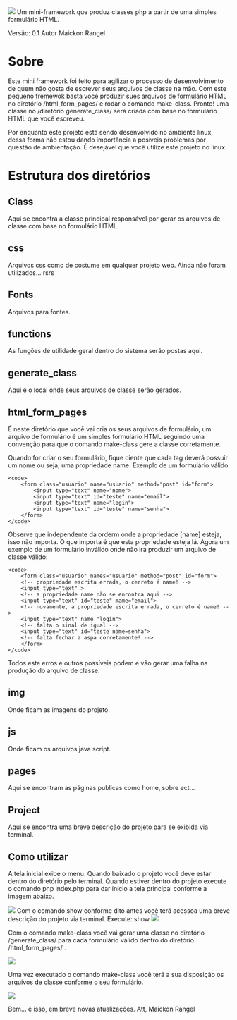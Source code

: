 <img src="img/logo.gif">
Um mini-framework que produz classes php a partir de uma simples formulário HTML.

Versão: 0.1
Autor Maickon Rangel

# Sobre

Este mini framework foi feito para agilizar o processo de desenvolvimento de quem não gosta de escrever
seus arquivos de classe na mão. Com este pequeno fremewok basta você produzir sues arquivos de
formulário HTML no diretório /html_form_pages/ e rodar o comando make-class. Pronto! uma classe
no /diretório generate_class/ será criada com base no formulário HTML que você escreveu.

Por enquanto este projeto está sendo desenvolvido no ambiente linux, dessa forma não estou dando importância
a posíveis problemas por questão de ambientação. É desejável que você utilize este projeto no linux.

# Estrutura dos diretórios

## Class
Aqui se encontra a classe principal responsável por gerar os arquivos de classe com base no formulário HTML.

## css
Arquivos css como de costume em qualquer projeto web. Ainda não foram utilizados... rsrs

## Fonts
Arquivos para fontes.

## functions
As funções de utilidade geral dentro do sistema serão postas aqui.

## generate_class
Aqui é o local onde seus arquivos de classe serão gerados.

## html_form_pages

É neste diretório que vocẽ vai cria os seus arquivos de formulário, um arquivo de formulário é um simples formulário HTML seguindo
uma convenção para que o comando make-class gere a classe corretamente.

Quando for criar o seu formulário, fique ciente que cada tag deverá possuir um nome ou seja, uma propriedade name. Exemplo de um formulário válido:

    <code>
        <form class="usuario" name="usuario" method="post" id="form">
            <input type="text" name="nome">
            <input type="text" id="teste" name="email">
            <input type="text" name="login">
            <input type="text" id="teste" name="senha">
        </form>
    </code>

Observe que independente da orderm onde a propriedade [name] esteja, isso não importa. O que importa é que esta
propriedade esteja lá. Agora um exemplo de um formulário inválido onde não irá produzir um arquivo de classe válido:

    <code>
        <form class="usuario" names="usuario" method="post" id="form">
        <!-- propriedade escrita errada, o cerreto é name! -->
        <input type="text" >
        <!-- a propriedade name não se encontra aqui -->
        <input type="text" id="teste" mame="email">
        <!-- novamente, a propriedade escrita errada, o cerreto é name! -->
        <input type="text" name "login">
        <!-- falta o sinal de igual -->
        <input type="text" id="teste name=senha">
        <!-- falta fechar a aspa corretamente! -->
        </form>
    </code>

Todos este erros e outros possíveis podem e vão gerar uma falha na produção do arquivo de classe.

## img
Onde ficam as imagens do projeto.

## js
Onde ficam os arquivos java script.

## pages
Aqui se encontram as páginas publicas como home, sobre ect...

## Project
Aqui se encontra uma breve descrição do projeto para se exibida via terminal.

## Como utilizar
A tela inicial exibe o menu. Quando baixado o projeto você deve estar dentro do diretório pelo terminal. Quando estiver dentro do projeto
execute o comando  php index.php para dar início a tela principal conforme a imagem abaixo.

<img src="img/tela-inicial.png">
Com o comando show conforme dito antes você terá acessoa uma breve descrição do projeto via terminal. Execute: show

<img src="img/tela-show.png">

Com o comando make-class vocẽ vai gerar uma classe no diretório /generate_class/ para cada formulário válido dentro
do diretório /html_form_pages/ .

<img src="img/tela-comando-make-class.png">

Uma vez executado o comando make-class você terá a sua disposição os arquivos de classe conforme o seu formulário.

<img src="img/tela-classe-gerada.png">


Bem... é isso, em breve novas atualizações.
Att,
Maickon Rangel